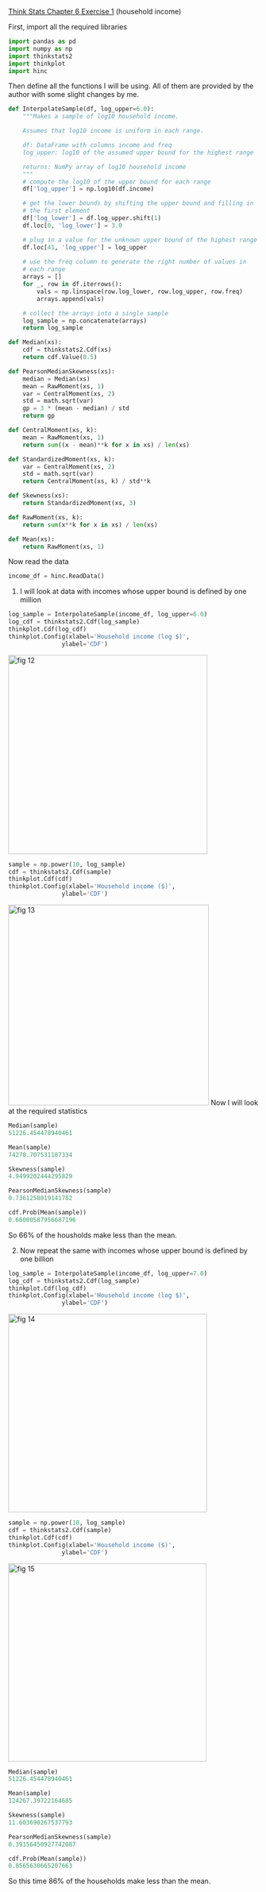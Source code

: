 [Think Stats Chapter 6 Exercise 1](http://greenteapress.com/thinkstats2/html/thinkstats2007.html#toc60) (household income)

First, import all the required libraries
```python
import pandas as pd
import numpy as np
import thinkstats2
import thinkplot
import hinc
```
Then define all the functions I will be using. All of them are provided by the author with some slight changes by me.
```python
def InterpolateSample(df, log_upper=6.0):
    """Makes a sample of log10 household income.

    Assumes that log10 income is uniform in each range.

    df: DataFrame with columns income and freq
    log_upper: log10 of the assumed upper bound for the highest range

    returns: NumPy array of log10 household income
    """
    # compute the log10 of the upper bound for each range
    df['log_upper'] = np.log10(df.income)

    # get the lower bounds by shifting the upper bound and filling in
    # the first element
    df['log_lower'] = df.log_upper.shift(1)
    df.loc[0, 'log_lower'] = 3.0

    # plug in a value for the unknown upper bound of the highest range
    df.loc[41, 'log_upper'] = log_upper
    
    # use the freq column to generate the right number of values in
    # each range
    arrays = []
    for _, row in df.iterrows():
        vals = np.linspace(row.log_lower, row.log_upper, row.freq)
        arrays.append(vals)

    # collect the arrays into a single sample
    log_sample = np.concatenate(arrays)
    return log_sample

def Median(xs):
    cdf = thinkstats2.Cdf(xs)
    return cdf.Value(0.5)

def PearsonMedianSkewness(xs):
    median = Median(xs)
    mean = RawMoment(xs, 1)
    var = CentralMoment(xs, 2)
    std = math.sqrt(var)
    gp = 3 * (mean - median) / std
    return gp

def CentralMoment(xs, k):
    mean = RawMoment(xs, 1)
    return sum((x - mean)**k for x in xs) / len(xs)

def StandardizedMoment(xs, k):
    var = CentralMoment(xs, 2)
    std = math.sqrt(var)
    return CentralMoment(xs, k) / std**k

def Skewness(xs):
    return StandardizedMoment(xs, 3)

def RawMoment(xs, k):
    return sum(x**k for x in xs) / len(xs)

def Mean(xs):
    return RawMoment(xs, 1)
```
Now read the data
```python
income_df = hinc.ReadData()
```
1. I will look at data with incomes whose upper bound is defined by one million
```python
log_sample = InterpolateSample(income_df, log_upper=6.0)
log_cdf = thinkstats2.Cdf(log_sample)
thinkplot.Cdf(log_cdf)
thinkplot.Config(xlabel='Household income (log $)',
               ylabel='CDF')
```
<img width="401" alt="fig 12" src="https://user-images.githubusercontent.com/32041665/34930090-949f2376-f97c-11e7-9799-bcc7073e6216.png">

```python
sample = np.power(10, log_sample)
cdf = thinkstats2.Cdf(sample)
thinkplot.Cdf(cdf)
thinkplot.Config(xlabel='Household income ($)',
               ylabel='CDF')
```
<img width="404" alt="fig 13" src="https://user-images.githubusercontent.com/32041665/34930097-a3016c30-f97c-11e7-8493-f39f5967d756.png">
Now I will look at the required statistics

```python
Median(sample)
51226.454478940461

Mean(sample)
74278.707531187334

Skewness(sample)
4.9499202444295829

PearsonMedianSkewness(sample)
0.7361258019141782

cdf.Prob(Mean(sample))
0.66000587956687196
```
So 66% of the housholds make less than the mean.

2. Now repeat the same with incomes whose upper bound is defined by one billion
```python
log_sample = InterpolateSample(income_df, log_upper=7.0)
log_cdf = thinkstats2.Cdf(log_sample)
thinkplot.Cdf(log_cdf)
thinkplot.Config(xlabel='Household income (log $)',
               ylabel='CDF')
```
<img width="400" alt="fig 14" src="https://user-images.githubusercontent.com/32041665/34930317-d12c4b10-f97d-11e7-8e02-b6eb3f619ac9.png">

```python
sample = np.power(10, log_sample)
cdf = thinkstats2.Cdf(sample)
thinkplot.Cdf(cdf)
thinkplot.Config(xlabel='Household income ($)',
               ylabel='CDF')
```
<img width="399" alt="fig 15" src="https://user-images.githubusercontent.com/32041665/34930328-dd9104ea-f97d-11e7-965c-7f9be9e80ed9.png">

```python
Median(sample)
51226.454478940461

Mean(sample)
124267.39722164685

Skewness(sample)
11.603690267537793

PearsonMedianSkewness(sample)
0.39156450927742087

cdf.Prob(Mean(sample))
0.8565630665207663
```
So this time 86% of the households make less than the mean.
